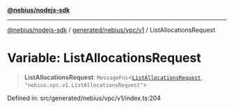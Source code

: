 [**@nebius/nodejs-sdk**](../../../../../README.md)

***

[@nebius/nodejs-sdk](../../../../../README.md) / [generated/nebius/vpc/v1](../README.md) / ListAllocationsRequest

# Variable: ListAllocationsRequest

> **ListAllocationsRequest**: `MessageFns`\<[`ListAllocationsRequest`](../interfaces/ListAllocationsRequest.md), `"nebius.vpc.v1.ListAllocationsRequest"`\>

Defined in: src/generated/nebius/vpc/v1/index.ts:204
